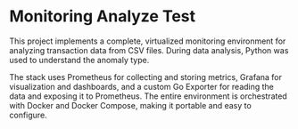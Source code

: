 # Monitoring Analyze Test

This project implements a complete, virtualized monitoring environment for analyzing transaction data from CSV files. During data analysis, Python was used to understand the anomaly type.

The stack uses Prometheus for collecting and storing metrics, Grafana for visualization and dashboards, and a custom Go Exporter for reading the data and exposing it to Prometheus. The entire environment is orchestrated with Docker and Docker Compose, making it portable and easy to configure.
